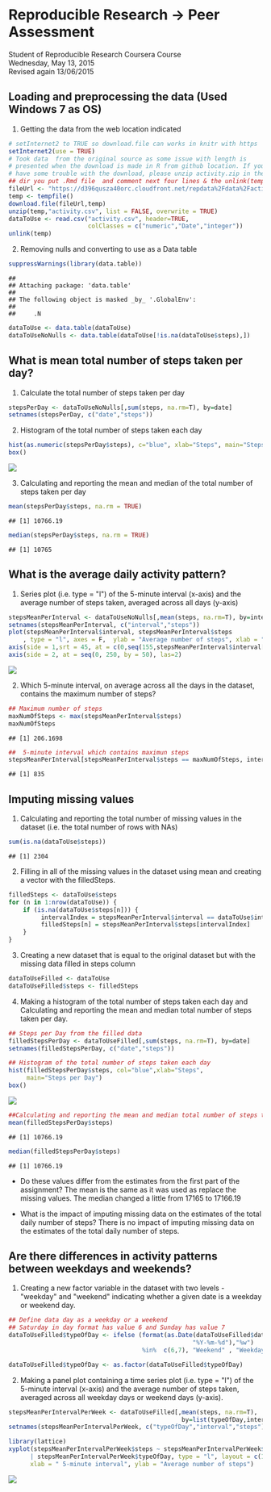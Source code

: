 # Reproducible Research -> Peer Assessment
Student of Reproducible Research Coursera Course  
Wednesday, May 13, 2015  
Revised again 13/06/2015

## Loading and preprocessing the data (Used Windows 7 as OS)
1.  Getting the data from the web location indicated

```r
# setInternet2 to TRUE so download.file can works in knitr with https
setInternet2(use = TRUE) 
# Took data  from the original source as some issue with length is
# presented when the download is made in R from github location. If you
# have some trouble with the download, please unzip activity.zip in the
## dir you put .Rmd file  and comment next four lines & the unlink(temp)
fileUrl <- "https://d396qusza40orc.cloudfront.net/repdata%2Fdata%2Factivity.zip"
temp <- tempfile()
download.file(fileUrl,temp)
unzip(temp,"activity.csv", list = FALSE, overwrite = TRUE)
dataToUse <- read.csv("activity.csv", header=TRUE, 
                      colClasses = c("numeric","Date","integer"))
unlink(temp)
```
2.  Removing nulls and converting to use as a Data table 

```r
suppressWarnings(library(data.table))
```

```
## 
## Attaching package: 'data.table'
## 
## The following object is masked _by_ '.GlobalEnv':
## 
##     .N
```

```r
dataToUse <- data.table(dataToUse)
dataToUseNoNulls <- data.table(dataToUse[!is.na(dataToUse$steps),])
```
## What is mean total number of steps taken per day?
1.  Calculate the total number of steps taken per day

```r
stepsPerDay <- dataToUseNoNulls[,sum(steps, na.rm=T), by=date]
setnames(stepsPerDay, c("date","steps"))
```
2.  Histogram of the total number of steps taken each day

```r
hist(as.numeric(stepsPerDay$steps), c="blue", xlab="Steps", main="Steps per Day")
box()
```

![](PA1_template_files/figure-html/unnamed-chunk-4-1.png) 

3.  Calculating and reporting the mean and median of the total number of steps taken per day

```r
mean(stepsPerDay$steps, na.rm = TRUE)
```

```
## [1] 10766.19
```

```r
median(stepsPerDay$steps, na.rm = TRUE)        
```

```
## [1] 10765
```
## What is the average daily activity pattern?

1.  Series plot (i.e. type = "l") of the 5-minute interval (x-axis) and the average number of steps taken, averaged across all days (y-axis)

```r
stepsMeanPerInterval <- dataToUseNoNulls[,mean(steps, na.rm=T), by=interval]
setnames(stepsMeanPerInterval, c("interval","steps"))
plot(stepsMeanPerInterval$interval, stepsMeanPerInterval$steps
    , type = "l", axes = F,  ylab = "Average number of steps", xlab = "5-Minute Interval")
axis(side = 1,srt = 45, at = c(0,seq(155,stepsMeanPerInterval$interval[nrow(stepsMeanPerInterval)], by = 100)), las= 3)
axis(side = 2, at = seq(0, 250, by = 50), las=2)
```

![](PA1_template_files/figure-html/unnamed-chunk-6-1.png) 

2.  Which 5-minute interval, on average across all the days in the dataset, contains the maximum number of steps?

```r
## Maximum number of steps
maxNumOfSteps <- max(stepsMeanPerInterval$steps)
maxNumOfSteps
```

```
## [1] 206.1698
```

```r
##  5-minute interval which contains maximun steps
stepsMeanPerInterval[stepsMeanPerInterval$steps == maxNumOfSteps, interval]
```

```
## [1] 835
```

## Imputing missing values
1.  Calculating and reporting the total number of missing values in the dataset (i.e. the total number of rows with NAs)

```r
sum(is.na(dataToUse$steps))
```

```
## [1] 2304
```

2.  Filling in all of the missing values in the dataset using mean and creating a vector with the filledSteps. 

```r
filledSteps <- dataToUse$steps
for (n in 1:nrow(dataToUse)) {
    if (is.na(dataToUse$steps[n])) {
         intervalIndex = stepsMeanPerInterval$interval == dataToUse$interval[n]
         filledSteps[n] = stepsMeanPerInterval$steps[intervalIndex]
    }
}
```

3.  Creating a new dataset that is equal to the original dataset but with the missing data filled in steps column

```r
dataToUseFilled <- dataToUse
dataToUseFilled$steps <- filledSteps
```
4.  Making a histogram of the total number of steps taken each day and Calculating and reporting the mean and median total number of steps taken per day. 

```r
## Steps per Day from the filled data
filledStepsPerDay <- dataToUseFilled[,sum(steps, na.rm=T), by=date]
setnames(filledStepsPerDay, c("date","steps"))

## Histogram of the total number of steps taken each day
hist(filledStepsPerDay$steps, col="blue",xlab="Steps", 
     main="Steps per Day")
box()
```

![](PA1_template_files/figure-html/unnamed-chunk-11-1.png) 

```r
##Calculating and reporting the mean and median total number of steps taken per day
mean(filledStepsPerDay$steps)
```

```
## [1] 10766.19
```

```r
median(filledStepsPerDay$steps)
```

```
## [1] 10766.19
```
* Do these values differ from the estimates from the first part of the assignment? 
        The mean is the same as it was used as replace the missing values. The median changed a little from 17165 to 17166.19

* What is the impact of imputing missing data on the estimates of the total daily number of steps?
        There is no impact of imputing missing data on the estimates of the total daily number of steps.

## Are there differences in activity patterns between weekdays and weekends?
1.  Creating a new factor variable in the dataset with two levels - "weekday" and "weekend" indicating whether a given date is a weekday or weekend day.

```r
## Define data day as a weekday or a weekend
## Saturday in day format has value 6 and Sunday has value 7
dataToUseFilled$typeOfDay <- ifelse (format(as.Date(dataToUseFilled$date,
                                                   "%Y-%m-%d"),"%w") 
                                     %in%  c(6,7), "Weekend" , "Weekday")

dataToUseFilled$typeOfDay <- as.factor(dataToUseFilled$typeOfDay)
```

2.  Making a panel plot containing a time series plot (i.e. type = "l") of the 5-minute interval (x-axis) and the average number of steps taken, averaged across all weekday days or weekend days (y-axis). 

```r
stepsMeanPerIntervalPerWeek <- dataToUseFilled[,mean(steps, na.rm=T), 
                                                by=list(typeOfDay,interval)]
setnames(stepsMeanPerIntervalPerWeek, c("typeOfDay","interval","steps"))

library(lattice)
xyplot(stepsMeanPerIntervalPerWeek$steps ~ stepsMeanPerIntervalPerWeek$interval
      | stepsMeanPerIntervalPerWeek$typeOfDay, type = "l", layout = c(1,2),  
      xlab = " 5-minute interval", ylab = "Average number of steps")
```

![](PA1_template_files/figure-html/unnamed-chunk-13-1.png) 
